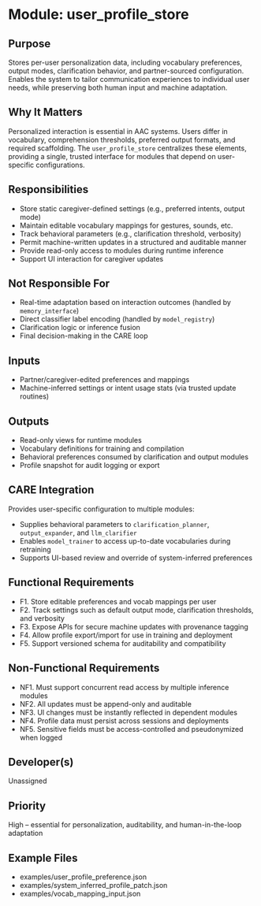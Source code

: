 # Module: user_profile_store

## Purpose
Stores per-user personalization data, including vocabulary preferences, output modes, clarification behavior, and partner-sourced configuration. Enables the system to tailor communication experiences to individual user needs, while preserving both human input and machine adaptation.

## Why It Matters
Personalized interaction is essential in AAC systems. Users differ in vocabulary, comprehension thresholds, preferred output formats, and required scaffolding. The `user_profile_store` centralizes these elements, providing a single, trusted interface for modules that depend on user-specific configurations.

## Responsibilities
- Store static caregiver-defined settings (e.g., preferred intents, output mode)
- Maintain editable vocabulary mappings for gestures, sounds, etc.
- Track behavioral parameters (e.g., clarification threshold, verbosity)
- Permit machine-written updates in a structured and auditable manner
- Provide read-only access to modules during runtime inference
- Support UI interaction for caregiver updates

## Not Responsible For
- Real-time adaptation based on interaction outcomes (handled by `memory_interface`)
- Direct classifier label encoding (handled by `model_registry`)
- Clarification logic or inference fusion
- Final decision-making in the CARE loop

## Inputs
- Partner/caregiver-edited preferences and mappings
- Machine-inferred settings or intent usage stats (via trusted update routines)

## Outputs
- Read-only views for runtime modules
- Vocabulary definitions for training and compilation
- Behavioral preferences consumed by clarification and output modules
- Profile snapshot for audit logging or export

## CARE Integration
Provides user-specific configuration to multiple modules:
- Supplies behavioral parameters to `clarification_planner`, `output_expander`, and `llm_clarifier`
- Enables `model_trainer` to access up-to-date vocabularies during retraining
- Supports UI-based review and override of system-inferred preferences

## Functional Requirements
- F1. Store editable preferences and vocab mappings per user
- F2. Track settings such as default output mode, clarification thresholds, and verbosity
- F3. Expose APIs for secure machine updates with provenance tagging
- F4. Allow profile export/import for use in training and deployment
- F5. Support versioned schema for auditability and compatibility

## Non-Functional Requirements
- NF1. Must support concurrent read access by multiple inference modules
- NF2. All updates must be append-only and auditable
- NF3. UI changes must be instantly reflected in dependent modules
- NF4. Profile data must persist across sessions and deployments
- NF5. Sensitive fields must be access-controlled and pseudonymized when logged

## Developer(s)
Unassigned

## Priority
High – essential for personalization, auditability, and human-in-the-loop adaptation

## Example Files
- examples/user_profile_preference.json
- examples/system_inferred_profile_patch.json
- examples/vocab_mapping_input.json
